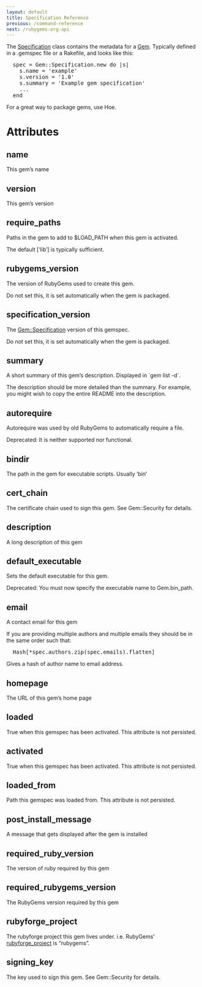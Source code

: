 ```yaml
---
layout: default
title: Specification Reference
previous: /command-reference
next: /rubygems-org-api
---
```


<p>
The <a href="Specification.html">Specification</a> class contains the
metadata for a <a href="../Gem.html">Gem</a>.  Typically defined in a
.gemspec file or a Rakefile, and looks like this:
</p>
<pre>
  spec = Gem::Specification.new do |s|
    s.name = 'example'
    s.version = '1.0'
    s.summary = 'Example gem specification'
    ...
  end
</pre>
<p>
For a great way to package gems, use Hoe.
</p>

# Attributes
  
## name

<p>
This gem&#8217;s name
</p>
  
## version

<p>
This gem&#8217;s version
</p>
  
## require_paths

<p>
Paths in the gem to add to $LOAD_PATH when this gem is activated.
</p>
<p>
The default [&#8216;lib&#8217;] is typically sufficient.
</p>
  
## rubygems_version

<p>
The version of RubyGems used to create this gem.
</p>
<p>
Do not set this, it is set automatically when the gem is packaged.
</p>
  
## specification_version

<p>
The <a href="Specification.html">Gem::Specification</a> version of this
gemspec.
</p>
<p>
Do not set this, it is set automatically when the gem is packaged.
</p>
  
## summary

<p>
A short summary of this gem&#8217;s description.  Displayed in `gem list
-d`.
</p>
<p>
The description should be more detailed than the summary.  For example, you
might wish to copy the entire README into the description.
</p>
  
## autorequire

<p>
Autorequire was used by old RubyGems to automatically require a file.
</p>
<p>
Deprecated: It is neither supported nor functional.
</p>
  
## bindir

<p>
The path in the gem for executable scripts.  Usually &#8216;bin&#8217;
</p>
  
## cert_chain

<p>
The certificate chain used to sign this gem.  See Gem::Security for
details.
</p>
  
## description

<p>
A long description of this gem
</p>
  
## default_executable

<p>
Sets the default executable for this gem.
</p>
<p>
Deprecated: You must now specify the executable name to  Gem.bin_path.
</p>
  
## email

<p>
A contact email for this gem
</p>
<p>
If you are providing multiple authors and multiple emails they should be in
the same order such that:
</p>
<pre>
  Hash[*spec.authors.zip(spec.emails).flatten]
</pre>
<p>
Gives a hash of author name to email address.
</p>
  
## homepage

<p>
The URL of this gem&#8217;s home page
</p>
  
## loaded

<p>
True when this gemspec has been activated. This attribute is not persisted.
</p>
  
## activated

<p>
True when this gemspec has been activated. This attribute is not persisted.
</p>
  
## loaded_from

<p>
Path this gemspec was loaded from.  This attribute is not persisted.
</p>
  
## post_install_message

<p>
A message that gets displayed after the gem is installed
</p>
  
## required_ruby_version

<p>
The version of ruby required by this gem
</p>
  
## required_rubygems_version

<p>
The RubyGems version required by this gem
</p>
  
## rubyforge_project

<p>
The rubyforge project this gem lives under.  i.e. RubyGems&#8217; <a
href="Specification.html#rubyforge_project">rubyforge_project</a> is
&#8220;rubygems&#8221;.
</p>
  
## signing_key

<p>
The key used to sign this gem.  See Gem::Security for details.
</p>
  
